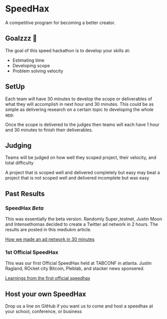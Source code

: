 # SpeedHax
A competitive program for becoming a better creator. 

## Goalzzz 🤯

The goal of this speed hackathon is to develop your skills at:
- Estimating time
- Developing scope 
- Problem solving velocity


## SetUp

Each team will have 30 minutes to develop the scope or deliverables of what they will accomplish in next hour and 30 minutes. This could be as simple as delivering research on a certain topic to developing the whole app.

Once the scope is delivered to the judges then teams will each have 1 hour and 30 minutes to finish their deliverables.

## Judging

Teams will be judged on how well they scoped project, their velocity, and total difficulty

A project that is scoped well and delivered completely but easy may beat a project that is not scoped well and delivered incomplete but was easy

## Past Results

### SpeedHax *Beta* 
   
This was essentially the beta version.  Randomly Super_testnet, Justin Moon and Intensethomas decided to create a Twitter ad network in 2 hours. The results are posted in this mediukm article.

[How we made an ad network in 30 minutes ](https://medium.com/@intensethomas/how-we-used-deep-work-to-build-an-ad-network-in-30-minutes-ef5fc631af13)

### 1st Official SpeedHax

This was our first Official SpeedHax held at TABCONF in atlanta. Justin Ragland,  ROcket city Bitcoin, Pleblab, and stacker news sponsered.

[Learnings from the first official speedhax](https://twitter.com/intensethomas/status/1582020728765186050?s=20&t=_3ZH4zh2wMQ5IfIehPBatA)


## Host your own SpeedHax
   
Drop us a line on GitHub if you want us to come and host a speedhax at your school, conference, or business 
  
